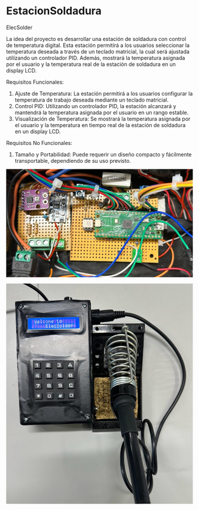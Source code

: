 # EstacionSoldadura

ElecSolder

La idea del proyecto es desarrollar una estación de soldadura con control de temperatura digital. Esta estación permitirá a los usuarios seleccionar la temperatura deseada a través de un teclado matricial, la cual será ajustada utilizando un controlador PID. Además, mostrará la temperatura asignada por el usuario y la temperatura real de la estación de soldadura en un display LCD.

Requisitos Funcionales:

1. Ajuste de Temperatura: La estación permitirá a los usuarios configurar la temperatura de trabajo deseada mediante un teclado matricial.
2. Control PID: Utilizando un controlador PID, la estación alcanzará y mantendrá la temperatura asignada por el usuario en un rango estable.
3. Visualización de Temperatura: Se mostrará la temperatura asignada por el usuario y la temperatura en tiempo real de la estación de soldadura en un display LCD.

Requisitos No Funcionales:

1. Tamaño y Portabilidad: Puede requerir un diseño compacto y fácilmente transportable, dependiendo de su uso previsto.

![1702333084061](image/README/1702333084061.png)

![1702333100183](image/README/1702333100183.png)
